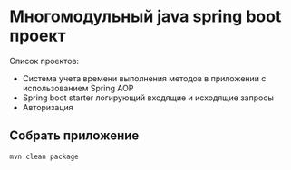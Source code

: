 # Многомодульный java spring boot проект

Список проектов:
- Система учета времени выполнения методов в приложении с использованием Spring AOP
- Spring boot starter логирующий входящие и исходящие запросы
- Авторизация

## Собрать приложение
```
mvn clean package
```